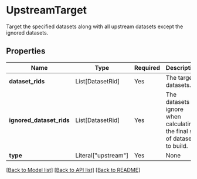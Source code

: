 # UpstreamTarget

Target the specified datasets along with all upstream datasets except the ignored datasets.

## Properties
| Name | Type | Required | Description |
| ------------ | ------------- | ------------- | ------------- |
**dataset_rids** | List[DatasetRid] | Yes | The target datasets. |
**ignored_dataset_rids** | List[DatasetRid] | Yes | The datasets to ignore when calculating the final set of dataset to build. |
**type** | Literal["upstream"] | Yes | None |


[[Back to Model list]](../../../../README.md#models-v2-link) [[Back to API list]](../../../../README.md#apis-v2-link) [[Back to README]](../../../../README.md)
